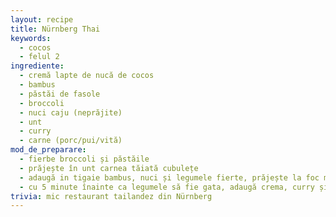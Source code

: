 ```yaml
---
layout: recipe
title: Nürnberg Thai
keywords:
  - cocos
  - felul 2
ingrediente:
  - cremă lapte de nucă de cocos
  - bambus
  - păstăi de fasole
  - broccoli
  - nuci caju (neprăjite)
  - unt
  - curry
  - carne (porc/pui/vită)
mod_de_preparare:
  - fierbe broccoli și păstăile
  - prăjește în unt carnea tăiată cubulețe
  - adaugă in tigaie bambus, nuci și legumele fierte, prăjește la foc mic
  - cu 5 minute înainte ca legumele să fie gata, adaugă crema, curry și amestecă
trivia: mic restaurant tailandez din Nürnberg
---
```

